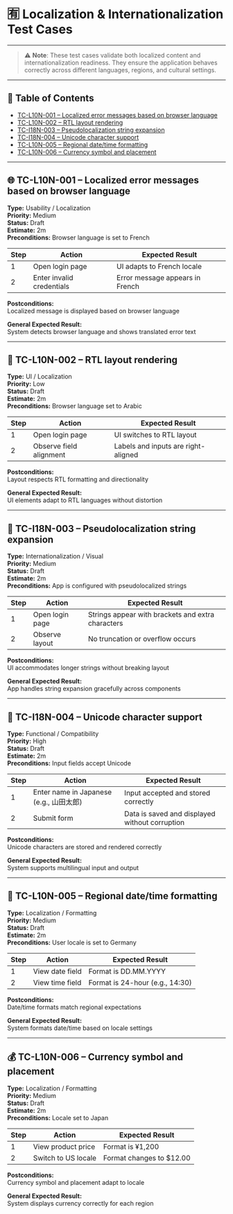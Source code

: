 # 🈶 Localization & Internationalization Test Cases

---

> ⚠️ **Note**: These test cases validate both localized content and internationalization readiness. They ensure the application behaves correctly across different languages, regions, and cultural settings.

---

## 📄 Table of Contents

- [TC-L10N-001 – Localized error messages based on browser language](#tc-l10n-001--localized-error-messages-based-on-browser-language)  
- [TC-L10N-002 – RTL layout rendering](#tc-l10n-002--rtl-layout-rendering)  
- [TC-I18N-003 – Pseudolocalization string expansion](#tc-i18n-003--pseudolocalization-string-expansion)  
- [TC-I18N-004 – Unicode character support](#tc-i18n-004--unicode-character-support)  
- [TC-L10N-005 – Regional date/time formatting](#tc-l10n-005--regional-datetime-formatting)  
- [TC-L10N-006 – Currency symbol and placement](#tc-l10n-006--currency-symbol-and-placement)  

---

## 🌐 TC-L10N-001 – Localized error messages based on browser language

**Type:** Usability / Localization  
**Priority:** Medium  
**Status:** Draft  
**Estimate:** 2m  
**Preconditions:** Browser language is set to French  

| Step | Action                          | Expected Result                                      |
|------|----------------------------------|------------------------------------------------------|
| 1    | Open login page                 | UI adapts to French locale                          |
| 2    | Enter invalid credentials       | Error message appears in French                     |

**Postconditions:**  
Localized message is displayed based on browser language

**General Expected Result:**  
System detects browser language and shows translated error text

---

## 🧭 TC-L10N-002 – RTL layout rendering

**Type:** UI / Localization  
**Priority:** Low  
**Status:** Draft  
**Estimate:** 2m  
**Preconditions:** Browser language set to Arabic  

| Step | Action                          | Expected Result                                      |
|------|----------------------------------|------------------------------------------------------|
| 1    | Open login page                 | UI switches to RTL layout                           |
| 2    | Observe field alignment         | Labels and inputs are right-aligned                 |

**Postconditions:**  
Layout respects RTL formatting and directionality

**General Expected Result:**  
UI elements adapt to RTL languages without distortion

---

## 🧪 TC-I18N-003 – Pseudolocalization string expansion

**Type:** Internationalization / Visual  
**Priority:** Medium  
**Status:** Draft  
**Estimate:** 2m  
**Preconditions:** App is configured with pseudolocalized strings  

| Step | Action                          | Expected Result                                      |
|------|----------------------------------|------------------------------------------------------|
| 1    | Open login page                 | Strings appear with brackets and extra characters   |
| 2    | Observe layout                  | No truncation or overflow occurs                    |

**Postconditions:**  
UI accommodates longer strings without breaking layout

**General Expected Result:**  
App handles string expansion gracefully across components

---

## 🧬 TC-I18N-004 – Unicode character support

**Type:** Functional / Compatibility  
**Priority:** High  
**Status:** Draft  
**Estimate:** 2m  
**Preconditions:** Input fields accept Unicode  

| Step | Action                          | Expected Result                                      |
|------|----------------------------------|------------------------------------------------------|
| 1    | Enter name in Japanese (e.g., 山田太郎) | Input accepted and stored correctly         |
| 2    | Submit form                     | Data is saved and displayed without corruption      |

**Postconditions:**  
Unicode characters are stored and rendered correctly

**General Expected Result:**  
System supports multilingual input and output

---

## 📅 TC-L10N-005 – Regional date/time formatting

**Type:** Localization / Formatting  
**Priority:** Medium  
**Status:** Draft  
**Estimate:** 2m  
**Preconditions:** User locale is set to Germany  

| Step | Action                          | Expected Result                                      |
|------|----------------------------------|------------------------------------------------------|
| 1    | View date field                 | Format is DD.MM.YYYY                                |
| 2    | View time field                 | Format is 24-hour (e.g., 14:30)                      |

**Postconditions:**  
Date/time formats match regional expectations

**General Expected Result:**  
System formats date/time based on locale settings

---

## 💰 TC-L10N-006 – Currency symbol and placement

**Type:** Localization / Formatting  
**Priority:** Medium  
**Status:** Draft  
**Estimate:** 2m  
**Preconditions:** Locale set to Japan  

| Step | Action                          | Expected Result                                      |
|------|----------------------------------|------------------------------------------------------|
| 1    | View product price              | Format is ¥1,200                                     |
| 2    | Switch to US locale             | Format changes to $12.00                            |

**Postconditions:**  
Currency symbol and placement adapt to locale

**General Expected Result:**  
System displays currency correctly for each region